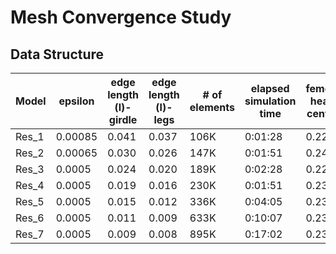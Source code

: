 # Mesh Convergence Study

## Data Structure

<div align="center">

| Model | epsilon | edge length (l)-girdle| edge length (l)-legs | # of elements | elapsed simulation time |  femoal head center| Relative percentage of change|
| --- | --- | --- | --- |--- | --- | --- |--- |
|Res_1 | 0.00085 | 0.041 | 0.037 | 106K |0:01:28|0.222|4.72|
|Res_2 | 0.00065 | 0.030 | 0.026 | 147K |0:01:51|0.242|3.86|
|Res_3 | 0.0005 | 0.024 | 0.020 | 189K |0:02:28|0.226|3.00|
|Res_4 | 0.0005 | 0.019 | 0.016 | 230K |0:01:51|0.238|2.15|
|Res_5 | 0.0005 | 0.015 | 0.012 |336K|0:04:05|0.230|1.29|
|Res_6 | 0.0005 | 0.011 | 0.009 |633K|0:10:07|0.230|1.29|
|Res_7 | 0.0005 | 0.009 | 0.008 |895K|0:17:02|0.233|0.00|

</div>
